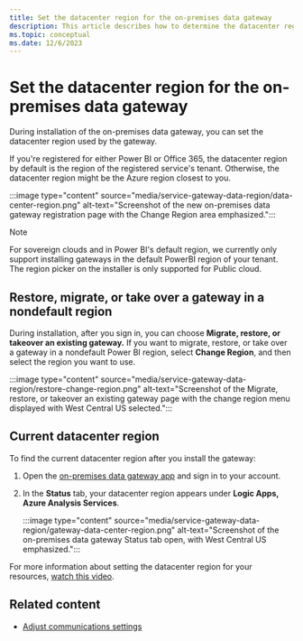 ```yaml
---
title: Set the datacenter region for the on-premises data gateway
description: This article describes how to determine the datacenter region and how its value can be set.
ms.topic: conceptual
ms.date: 12/6/2023
---
```


# Set the datacenter region for the on-premises data gateway

During installation of the on-premises data gateway, you can set the datacenter region used by the gateway.

If you're registered for either Power BI or Office 365, the datacenter region by default is the region of the registered service's tenant. Otherwise, the datacenter region might be the Azure region closest to you.

:::image type="content" source="media/service-gateway-data-region/data-center-region.png" alt-text="Screenshot of the new on-premises data gateway registration page with the Change Region area emphasized.":::

> [!NOTE]
> For sovereign clouds and in Power BI's default region, we currently only support installing gateways in the default PowerBI region of your tenant. The region picker on the installer is only supported for Public cloud.

## Restore, migrate, or take over a gateway in a nondefault region

During installation, after you sign in, you can choose **Migrate, restore, or takeover an existing gateway.** If you want to migrate, restore, or take over a gateway in a nondefault Power BI region, select **Change Region**, and then select the region you want to use.

:::image type="content" source="media/service-gateway-data-region/restore-change-region.png" alt-text="Screenshot of the Migrate, restore, or takeover an existing gateway page with the change region menu displayed with West Central US selected.":::

## Current datacenter region

To find the current datacenter region after you install the gateway:

1. Open the [on-premises data gateway app](service-gateway-app.md) and sign in to your account.
1. In the **Status** tab, your datacenter region appears under **Logic Apps, Azure Analysis Services**.

   :::image type="content" source="media/service-gateway-data-region/gateway-data-center-region.png" alt-text="Screenshot of the on-premises data gateway Status tab open, with West Central US emphasized.":::

For more information about setting the datacenter region for your resources, [watch this video](https://guyinacube.com/2018/01/power-bi-azure-analysis-services-gateway-data-region/).

## Related content

* [Adjust communications settings](service-gateway-communication.md)
